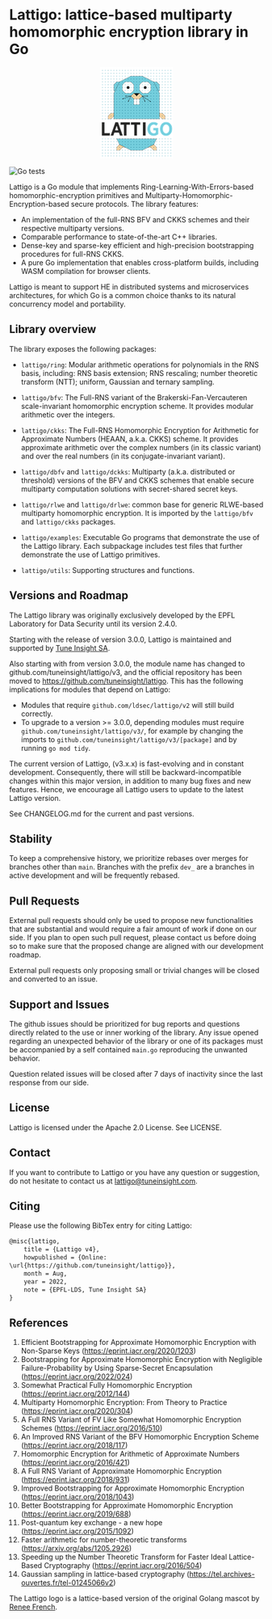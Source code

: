 # Lattigo: lattice-based multiparty homomorphic encryption library in Go

<p align="center">
	<img src="logo.png" />
</p>

![Go tests](https://github.com/tuneinsight/lattigo/actions/workflows/ci.yml/badge.svg)

Lattigo is a Go module that implements Ring-Learning-With-Errors-based homomorphic-encryption
primitives and Multiparty-Homomorphic-Encryption-based secure protocols. The library features:
- An implementation of the full-RNS BFV and CKKS schemes and their respective multiparty versions.
- Comparable performance to state-of-the-art C++ libraries.
- Dense-key and sparse-key efficient and high-precision bootstrapping procedures for full-RNS CKKS.
- A pure Go implementation that enables cross-platform builds, including WASM compilation for
  browser clients.

Lattigo is meant to support HE in distributed systems and microservices architectures, for which Go
is a common choice thanks to its natural concurrency model and portability.

## Library overview

The library exposes the following packages:

- `lattigo/ring`: Modular arithmetic operations for polynomials in the RNS basis, including: RNS
  basis extension; RNS rescaling; number theoretic transform (NTT); uniform, Gaussian and ternary
  sampling.

- `lattigo/bfv`: The Full-RNS variant of the Brakerski-Fan-Vercauteren scale-invariant homomorphic
  encryption scheme. It provides modular arithmetic over the integers.
	
- `lattigo/ckks`: The Full-RNS Homomorphic Encryption for Arithmetic for Approximate Numbers (HEAAN,
  a.k.a. CKKS) scheme. It provides approximate arithmetic over the complex numbers (in its classic
  variant) and over the real numbers (in its conjugate-invariant variant).

- `lattigo/dbfv` and `lattigo/dckks`: Multiparty (a.k.a. distributed or threshold) versions of the
  BFV and CKKS schemes that enable secure multiparty computation solutions with secret-shared secret
  keys.

- `lattigo/rlwe` and `lattigo/drlwe`: common base for generic RLWE-based multiparty homomorphic
  encryption. It is imported by the `lattigo/bfv` and `lattigo/ckks` packages.

- `lattigo/examples`: Executable Go programs that demonstrate the use of the Lattigo library. Each
                      subpackage includes test files that further demonstrate the use of Lattigo
                      primitives.

- `lattigo/utils`: Supporting structures and functions.

## Versions and Roadmap

The Lattigo library was originally exclusively developed by the EPFL Laboratory for Data Security
until its version 2.4.0.

Starting with the release of version 3.0.0, Lattigo is maintained and supported by [Tune Insight
SA](https://tuneinsight.com).

Also starting with from version 3.0.0, the module name has changed to
github.com/tuneinsight/lattigo/v3, and the official repository has been moved to
https://github.com/tuneinsight/lattigo. This has the following implications for modules that depend
on Lattigo:
- Modules that require `github.com/ldsec/lattigo/v2` will still build correctly.
- To upgrade to a version >= 3.0.0, depending modules must require `github.com/tuneinsight/lattigo/v3/`,
  for example by changing the imports to `github.com/tuneinsight/lattigo/v3/[package]` and by
  running `go mod tidy`.


The current version of Lattigo, (v3.x.x) is fast-evolving and in constant development. Consequently,
there will still be backward-incompatible changes within this major version, in addition to many bug
fixes and new features. Hence, we encourage all Lattigo users to update to the latest Lattigo version.


See CHANGELOG.md for the current and past versions.

## Stability

To keep a comprehensive history, we prioritize rebases over merges for branches other than `main`.
Branches with the prefix `dev_` are a branches in active development and will be frequently rebased.

## Pull Requests

External pull requests should only be used to propose new functionalities that are substantial and would require a fair amount of work if done on our side. If you plan to open such pull request, please contact us before doing so to make sure that the proposed change are
aligned with our development roadmap.

External pull requests only proposing small or trivial changes will be closed and converted to an issue.

## Support and Issues

The github issues should be prioritized for bug reports and questions directly related to the use or inner working of the library. 
Any issue opened regarding an unexpected behavior of the library or one of its packages must be accompanied 
by a self contained `main.go` reproducing the unwanted behavior.

Question related issues will be closed after 7 days of inactivity since the last response from our side.

## License

Lattigo is licensed under the Apache 2.0 License. See LICENSE.

## Contact

If you want to contribute to Lattigo or you have any question or suggestion, do not hesitate to contact us at
[lattigo@tuneinsight.com](mailto:lattigo@tuneinsight.com).

## Citing

Please use the following BibTex entry for citing Lattigo:

    @misc{lattigo,
	    title = {Lattigo v4},
	    howpublished = {Online: \url{https://github.com/tuneinsight/lattigo}},
	    month = Aug,
	    year = 2022,
	    note = {EPFL-LDS, Tune Insight SA}
    }
    

## References

1. Efficient Bootstrapping for Approximate Homomorphic Encryption with Non-Sparse Keys
   (<https://eprint.iacr.org/2020/1203>)
1. Bootstrapping for Approximate Homomorphic Encryption with Negligible Failure-Probability by Using Sparse-Secret Encapsulation
   (<https://eprint.iacr.org/2022/024>)
1. Somewhat Practical Fully Homomorphic Encryption (<https://eprint.iacr.org/2012/144>)
1. Multiparty Homomorphic Encryption: From Theory to Practice (<https://eprint.iacr.org/2020/304>)
1. A Full RNS Variant of FV Like Somewhat Homomorphic Encryption Schemes
   (<https://eprint.iacr.org/2016/510>)
1. An Improved RNS Variant of the BFV Homomorphic Encryption Scheme
   (<https://eprint.iacr.org/2018/117>)
1. Homomorphic Encryption for Arithmetic of Approximate Numbers (<https://eprint.iacr.org/2016/421>)
1. A Full RNS Variant of Approximate Homomorphic Encryption (<https://eprint.iacr.org/2018/931>)
1. Improved Bootstrapping for Approximate Homomorphic Encryption
   (<https://eprint.iacr.org/2018/1043>)
1. Better Bootstrapping for Approximate Homomorphic Encryption (<https://eprint.iacr.org/2019/688>)
1. Post-quantum key exchange - a new hope (<https://eprint.iacr.org/2015/1092>)
1. Faster arithmetic for number-theoretic transforms (<https://arxiv.org/abs/1205.2926>)
1. Speeding up the Number Theoretic Transform for Faster Ideal Lattice-Based Cryptography
   (<https://eprint.iacr.org/2016/504>)
1. Gaussian sampling in lattice-based cryptography
   (<https://tel.archives-ouvertes.fr/tel-01245066v2>)

The Lattigo logo is a lattice-based version of the original Golang mascot by [Renee
French](http://reneefrench.blogspot.com/).
